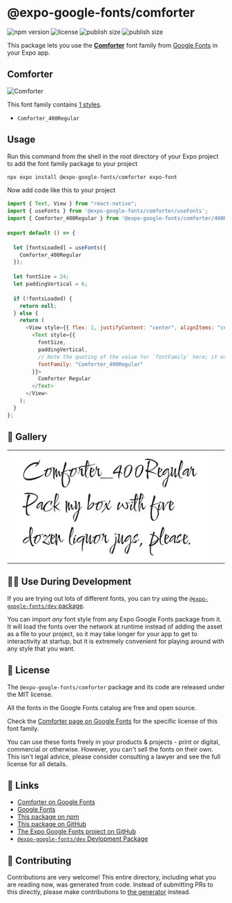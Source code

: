 # @expo-google-fonts/comforter

![npm version](https://flat.badgen.net/npm/v/@expo-google-fonts/comforter)
![license](https://flat.badgen.net/github/license/expo/google-fonts)
![publish size](https://flat.badgen.net/packagephobia/install/@expo-google-fonts/comforter)
![publish size](https://flat.badgen.net/packagephobia/publish/@expo-google-fonts/comforter)

This package lets you use the [**Comforter**](https://fonts.google.com/specimen/Comforter) font family from [Google Fonts](https://fonts.google.com/) in your Expo app.

## Comforter

![Comforter](./font-family.png)

This font family contains [1 styles](#-gallery).

- `Comforter_400Regular`

## Usage

Run this command from the shell in the root directory of your Expo project to add the font family package to your project

```sh
npx expo install @expo-google-fonts/comforter expo-font
```

Now add code like this to your project

```js
import { Text, View } from "react-native";
import { useFonts } from '@expo-google-fonts/comforter/useFonts';
import { Comforter_400Regular } from '@expo-google-fonts/comforter/400Regular';

export default () => {

  let [fontsLoaded] = useFonts({
    Comforter_400Regular
  });

  let fontSize = 24;
  let paddingVertical = 6;

  if (!fontsLoaded) {
    return null;
  } else {
    return (
      <View style={{ flex: 1, justifyContent: "center", alignItems: "center" }}>
        <Text style={{
          fontSize,
          paddingVertical,
          // Note the quoting of the value for `fontFamily` here; it expects a string!
          fontFamily: "Comforter_400Regular"
        }}>
          Comforter Regular
        </Text>
      </View>
    );
  }
};
```

## 🔡 Gallery


||||
|-|-|-|
|![Comforter_400Regular](./400Regular/Comforter_400Regular.ttf.png)||||


## 👩‍💻 Use During Development

If you are trying out lots of different fonts, you can try using the [`@expo-google-fonts/dev` package](https://github.com/expo/google-fonts/tree/master/font-packages/dev#readme).

You can import _any_ font style from any Expo Google Fonts package from it. It will load the fonts over the network at runtime instead of adding the asset as a file to your project, so it may take longer for your app to get to interactivity at startup, but it is extremely convenient for playing around with any style that you want.


## 📖 License

The `@expo-google-fonts/comforter` package and its code are released under the MIT license.

All the fonts in the Google Fonts catalog are free and open source.

Check the [Comforter page on Google Fonts](https://fonts.google.com/specimen/Comforter) for the specific license of this font family.

You can use these fonts freely in your products & projects - print or digital, commercial or otherwise. However, you can't sell the fonts on their own. This isn't legal advice, please consider consulting a lawyer and see the full license for all details.

## 🔗 Links

- [Comforter on Google Fonts](https://fonts.google.com/specimen/Comforter)
- [Google Fonts](https://fonts.google.com/)
- [This package on npm](https://www.npmjs.com/package/@expo-google-fonts/comforter)
- [This package on GitHub](https://github.com/expo/google-fonts/tree/master/font-packages/comforter)
- [The Expo Google Fonts project on GitHub](https://github.com/expo/google-fonts)
- [`@expo-google-fonts/dev` Devlopment Package](https://github.com/expo/google-fonts/tree/master/font-packages/dev)

## 🤝 Contributing

Contributions are very welcome! This entire directory, including what you are reading now, was generated from code. Instead of submitting PRs to this directly, please make contributions to [the generator](https://github.com/expo/google-fonts/tree/master/packages/generator) instead.
